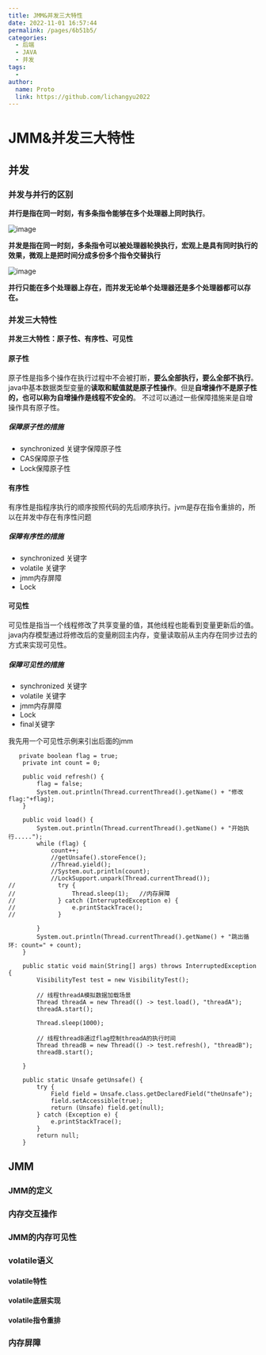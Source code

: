 ```yaml
---
title: JMM&并发三大特性
date: 2022-11-01 16:57:44
permalink: /pages/6b51b5/
categories:
  - 后端
  - JAVA
  - 并发
tags:
  - 
author: 
  name: Proto
  link: https://github.com/lichangyu2022
---
```


# JMM&并发三大特性

## 并发

### 并发与并行的区别

**并行是指在同一时刻，有多条指令能够在多个处理器上同时执行**。

![image](https://cdn.staticaly.com/gh/lichangyu2022/blog-imgs@master/20221111/image.3clorxw64jg0.webp)

**并发是指在同一时刻，多条指令可以被处理器轮换执行，宏观上是具有同时执行的效果，微观上是把时间分成多份多个指令交替执行**

![image](https://cdn.staticaly.com/gh/lichangyu2022/blog-imgs@master/20221111/image.20vos0g28fcw.webp)

**并行只能在多个处理器上存在，而并发无论单个处理器还是多个处理器都可以存在。**


### 并发三大特性

**并发三大特性：原子性、有序性、可见性**

#### 原子性

原子性是指多个操作在执行过程中不会被打断，**要么全部执行，要么全部不执行**。
java中基本数据类型变量的**读取和赋值就是原子性操作**。但是**自增操作不是原子性的，也可以称为自增操作是线程不安全的**。
不过可以通过一些保障措施来是自增操作具有原子性。

##### 保障原子性的措施

- synchronized 关键字保障原子性
- CAS保障原子性
- Lock保障原子性

#### 有序性

有序性是指程序执行的顺序按照代码的先后顺序执行。jvm是存在指令重排的，所以在并发中存在有序性问题

##### 保障有序性的措施

- synchronized 关键字
- volatile 关键字
- jmm内存屏障
- Lock

#### 可见性

可见性是指当一个线程修改了共享变量的值，其他线程也能看到变量更新后的值。
java内存模型通过将修改后的变量刷回主内存，变量读取前从主内存在同步过去的方式来实现可见性。

##### 保障可见性的措施

- synchronized 关键字
- volatile 关键字
- jmm内存屏障
- Lock
- final关键字

我先用一个可见性示例来引出后面的jmm

```
   private boolean flag = true;
    private int count = 0;

    public void refresh() {
        flag = false;
        System.out.println(Thread.currentThread().getName() + "修改flag:"+flag);
    }

    public void load() {
        System.out.println(Thread.currentThread().getName() + "开始执行.....");
        while (flag) {
            count++;
            //getUnsafe().storeFence();
            //Thread.yield();
            //System.out.println(count);
            //LockSupport.unpark(Thread.currentThread());
//            try {
//                Thread.sleep(1);   //内存屏障
//            } catch (InterruptedException e) {
//                e.printStackTrace();
//            }

        }
        System.out.println(Thread.currentThread().getName() + "跳出循环: count=" + count);
    }

    public static void main(String[] args) throws InterruptedException {
        VisibilityTest test = new VisibilityTest();

        // 线程threadA模拟数据加载场景
        Thread threadA = new Thread(() -> test.load(), "threadA");
        threadA.start();

        Thread.sleep(1000);

        // 线程threadB通过flag控制threadA的执行时间
        Thread threadB = new Thread(() -> test.refresh(), "threadB");
        threadB.start();

    }

    public static Unsafe getUnsafe() {
        try {
            Field field = Unsafe.class.getDeclaredField("theUnsafe");
            field.setAccessible(true);
            return (Unsafe) field.get(null);
        } catch (Exception e) {
            e.printStackTrace();
        }
        return null;
    }
```

## JMM
 
### JMM的定义

### 内存交互操作

### JMM的内存可见性

### volatile语义

#### volatile特性

#### volatile底层实现

#### volatile指令重排

### 内存屏障

